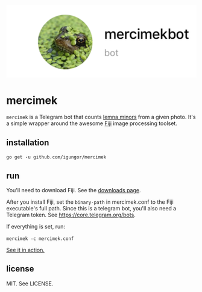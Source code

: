 ![](assets/mercimek.png)

# mercimek

`mercimek` is a Telegram bot that counts [lemna
minors](https://en.wikipedia.org/wiki/Lemna_minor) from a given photo. It's a
simple wrapper around the awesome [Fiji](https://imagej.net/Fiji) image
processing toolset.

## installation

```
go get -u github.com/igungor/mercimek
```

## run

You'll need to download Fiji. See the [downloads page](https://imagej.net/Fiji/Downloads).

After you install Fiji, set the `binary-path` in mercimek.conf to the Fiji executable's full path.
Since this is a telegram bot, you'll also need a Telegram token. See
https://core.telegram.org/bots.

If everything is set, run:

`mercimek -c mercimek.conf`

[See it in action.](assets/telegram.png)

## license

MIT. See LICENSE.
